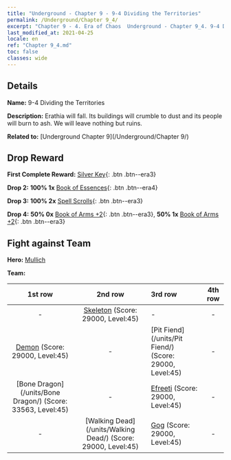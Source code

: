 ```yaml
---
title: "Underground - Chapter 9 - 9-4 Dividing the Territories"
permalink: /Underground/Chapter 9_4/
excerpt: "Chapter 9 - 4. Era of Chaos  Underground - Chapter 9_4. 9-4 Dividing the Territories"
last_modified_at: 2021-04-25
locale: en
ref: "Chapter 9_4.md"
toc: false
classes: wide
---
```


## Details

 **Name:** 9-4 Dividing the Territories

 **Description:** Erathia will fall. Its buildings will crumble to dust and its people will burn to ash. We will leave nothing but ruins.

 **Related to:** [Underground Chapter 9](/Underground/Chapter 9/)

## Drop Reward

 **First Complete Reward:** [Silver Key](/Items/con_693/){: .btn .btn--era3}

 **Drop 2:** **100% 1x** [Book of Essences](/Items/mat_39/){: .btn .btn--era4}

 **Drop 3:** **100% 2x** [Spell Scrolls](/Items/con_694/){: .btn .btn--era3}

 **Drop 4:** **50% 0x** [Book of Arms +2](/Items/mat_32/){: .btn .btn--era3}, **50% 1x** [Book of Arms +2](/Items/mat_32/){: .btn .btn--era3}


## Fight against Team
 **Hero:** [Mullich](/heroes/Mullich/)

 **Team:**


  | 1st row | 2nd row | 3rd row | 4th row |
  |:----:|:----:|:----|:----:|
  | - | [Skeleton](/units/Skeleton/) (Score: 29000, Level:45)  | - | - |
  | [Demon](/units/Demon/) (Score: 29000, Level:45)  | - | [Pit Fiend](/units/Pit Fiend/) (Score: 29000, Level:45)  | - |
  | [Bone Dragon](/units/Bone Dragon/) (Score: 33563, Level:45)  | - | [Efreeti](/units/Efreeti/) (Score: 29000, Level:45)  | - |
  | - | [Walking Dead](/units/Walking Dead/) (Score: 29000, Level:45)  | [Gog](/units/Gog/) (Score: 29000, Level:45)  | - |


